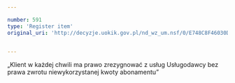 ```yaml
---

number: 591
type: 'Register item'
original_uri: 'http://decyzje.uokik.gov.pl/nd_wz_um.nsf/0/E748C8F46030DA6FC12572DD003295FB?OpenDocument'


---
```


„Klient w każdej chwili ma prawo zrezygnować z usług Usługodawcy bez prawa zwrotu niewykorzystanej kwoty abonamentu”
